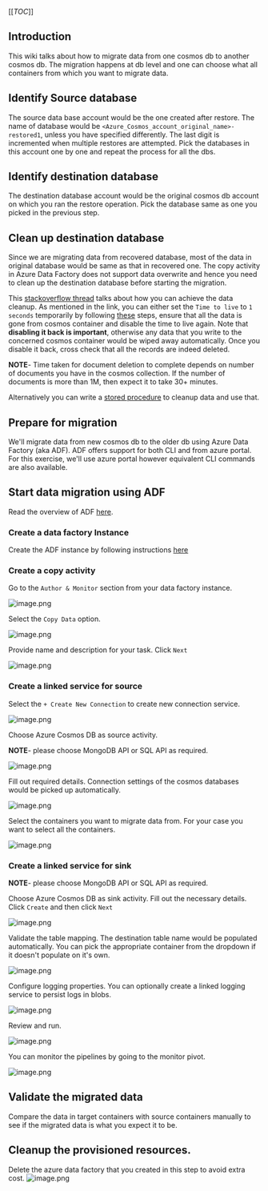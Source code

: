 [[_TOC_]]
## Introduction
This wiki talks about how to migrate data from one cosmos db to another cosmos db. The migration happens at db level and one can choose what all containers from which you want to migrate data.

## Identify Source database
The source data base account would be the one created after restore. The name of database would be `<Azure_Cosmos_account_original_name>-restored1`, unless you have specified differently. The last digit is incremented when multiple restores are attempted. Pick the databases in this account one by one and repeat the process for all the dbs.

## Identify destination database
The destination database account would be the original cosmos db account on which you ran the restore operation. Pick the database same as one you picked in the previous step.

## Clean up destination database
Since we are migrating data from recovered database, most of the data in original database would be same as that in recovered one. The copy activity in Azure Data Factory does not support data overwrite and hence you need to clean up the destination database before starting the migration.

This [stackoverflow thread](https://stackoverflow.com/questions/45869002/delete-all-multiple-documents-from-azure-cosmos-db-through-the-portal) talks about how you can achieve the data cleanup. As mentioned in the link, you can either set the `Time to live` to `1 seconds` temporarily by following [these](https://docs.microsoft.com/en-us/azure/cosmos-db/how-to-time-to-live?tabs=dotnetv2%2Cjavav4) steps, ensure that all the data is gone from cosmos container and disable the time to live again. Note that **disabling it back is important**, otherwise any data that you write to the concerned cosmos container would be wiped away automatically. Once you disable it back, cross check that all the records are indeed deleted.

**NOTE**- Time taken for document deletion to complete depends on number of documents you have in the cosmos collection. If the number of documents is more than 1M, then expect it to take 30+ minutes.

 Alternatively you can write a [stored procedure](https://github.com/Azure/azure-cosmosdb-js-server/blob/master/samples/stored-procedures/bulkDelete.js) to cleanup data and use that.


## Prepare for migration
We'll migrate data from new cosmos db to the older db using Azure Data Factory (aka ADF). ADF offers support for both CLI and from azure portal. For this exercise, we'll use azure portal however equivalent CLI commands are also available.

## Start data migration using ADF

Read the overview of ADF [here](https://docs.microsoft.com/en-us/azure/data-factory/introduction#:~:text=Azure%20Data%20Factory%20is%20the,and%20transforming%20data%20at%20scale.).
### Create a data factory Instance
Create the ADF instance by following instructions [here](https://docs.microsoft.com/en-us/azure/data-factory/quickstart-create-data-factory-portal#create-a-data-factory)

### Create a copy activity
Go to the `Author & Monitor` section from your data factory instance.

![image.png](images/backup-restore/monitor-selection.png)

Select the `Copy Data` option.

![image.png](images/backup-restore/copy-data.png)

Provide name and description for your task. Click `Next`

![image.png](images/backup-restore/pipeline-details.png)

### Create a linked service for source

Select the `+ Create New Connection` to create new connection service.

![image.png](images/backup-restore/create-new-connection.png)

Choose Azure Cosmos DB as source activity.

**NOTE**- please choose MongoDB API or SQL API as required. 

![image.png](images/backup-restore/select-source.png)

Fill out required details. Connection settings of the cosmos databases would be picked up automatically.

![image.png](images/backup-restore/select-source-db.png)

Select the containers you want to migrate data from. For your case you want to select all the containers.

![image.png](images/backup-restore/select-containers.png)

### Create a linked service for sink

**NOTE**- please choose MongoDB API or SQL API as required. 

Choose Azure Cosmos DB  as sink activity. Fill out the necessary details. Click `Create` and then click `Next`

![image.png](images/backup-restore/sink-connection.png)

Validate the table mapping. The destination table name would be populated automatically. You can pick the appropriate container from the dropdown if it doesn't populate on it's own.

![image.png](images/backup-restore/table-mapping.png)

Configure logging properties. You can optionally create a linked logging service to persist logs in blobs.

![image.png](images/backup-restore/configurelogging.png)

Review and run.

![image.png](images/backup-restore/review-and-run.png)

You can monitor the pipelines by going to the monitor pivot.

![image.png](images/backup-restore/monitor-pipeline.png)

## Validate the migrated data
Compare the data in target containers with source containers manually to see if the migrated data is what you expect it to be.


## Cleanup the provisioned resources.

Delete the azure data factory that you created in this step to avoid extra cost.
![image.png](images/backup-restore/delete-ADF.png)
